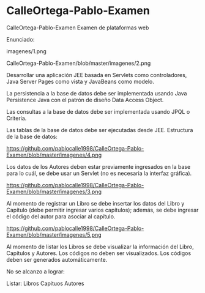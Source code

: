 # CalleOrtega-Pablo-Examen
CalleOrtega-Pablo-Examen
Examen de plataformas web

Enunciado:

imagenes/1.png

CalleOrtega-Pablo-Examen/blob/master/imagenes/2.png


Desarrollar una aplicación JEE basada en Servlets como controladores, Java Server Pages como vista y JavaBeans como modelo.

La persistencia a la base de datos debe ser implementada usando Java Persistence Java con el patrón de diseño Data Access Object.

Las consultas a la base de datos debe ser implementada usando JPQL o Criteria.

Las tablas de la base de datos debe ser ejecutadas desde JEE. Estructura de la base de datos:

https://github.com/pablocalle1998/CalleOrtega-Pablo-Examen/blob/master/imagenes/4.png



Los datos de los Autores deben estar previamente ingresados en la base para lo cuál, se debe usar un Servlet (no es necesaria la interfaz gráfica).

https://github.com/pablocalle1998/CalleOrtega-Pablo-Examen/blob/master/imagenes/3.png


Al momento de registrar un Libro se debe insertar los datos del Libro y Capítulo (debe permitir ingresar varios capítulos); además, se debe ingresar el código del autor para asociar al capítulo.


https://github.com/pablocalle1998/CalleOrtega-Pablo-Examen/blob/master/imagenes/5.png


Al momento de listar los Libros se debe visualizar la información del Libro, Capítulos y Autores. Los códigos no deben ser visualizados.
Los códigos deben ser generados automáticamente.


No se alcanzo a lograr:


Listar:
  Libros
  Capituos
  Autores
  
